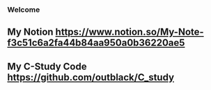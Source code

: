 ### Welcome
## My Notion https://www.notion.so/My-Note-f3c51c6a2fa44b84aa950a0b36220ae5
## My C-Study Code https://github.com/outblack/C_study



